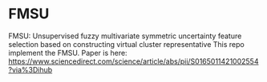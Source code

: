 # FMSU
FMSU: Unsupervised fuzzy multivariate symmetric uncertainty feature selection based on constructing virtual cluster representative
This repo implement the FMSU. Paper is here: https://www.sciencedirect.com/science/article/abs/pii/S0165011421002554?via%3Dihub
